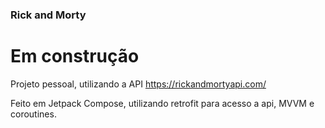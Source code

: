 ### Rick and Morty

# Em construção

Projeto pessoal, utilizando a API https://rickandmortyapi.com/

Feito em Jetpack Compose, utilizando retrofit para acesso a api, MVVM e coroutines.
